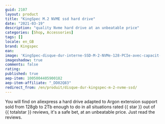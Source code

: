 ```yaml
---
guid: 2107
layout: product 
title: "KingSpec M.2 NVME ssd hard drive"
date: "2021-03-19"
description: "quality Nvme hard drive at an unbeatable price"
categories: [Shop, Accessories]
tags: []
locale: en_GB
brand: Kingspec
ean: 
image: 'KingSpec-disque-dur-interne-SSD-M-2-NVMe-128-PCIe-avec-capacit-de-256-go.jpg'
imageshadow: true
comments: false
rating:  
published: true
aep-item: 1005004405900182
aep-item-affiliate: "_DD02Q83"
redirect_from: /en/produit/disque-dur-kingspec-m-2-nvme-ssd/
---
```


You will find on aliexpress a hard drive adapted to Argon extension support sold from 128gb to 2Tb enough to do in all situations rated {{ star }} out of {{ totalstar }} reviews, it's a safe bet, at an unbeatable price. Just read the reviews.
